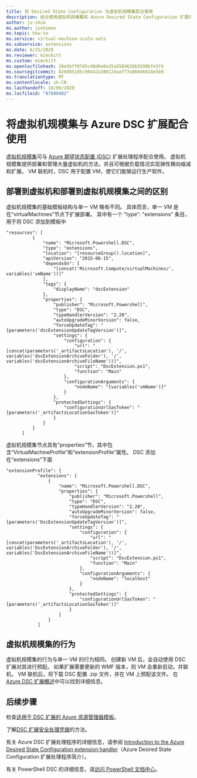 ```yaml
---
title: 将 Desired State Configuration 与虚拟机规模集配合使用
description: 结合使用虚拟机规模集和 Azure Desired State Configuration 扩展来配置虚拟机。
author: ju-shim
ms.author: jushiman
ms.topic: how-to
ms.service: virtual-machine-scale-sets
ms.subservice: extensions
ms.date: 6/25/2020
ms.reviewer: mimckitt
ms.custom: mimckitt
ms.openlocfilehash: 20e5bff87d5cd0d6e0a35a558462bb5598bfe3f4
ms.sourcegitcommit: 829d951d5c90442a38012daaf77e86046018e5b9
ms.translationtype: MT
ms.contentlocale: zh-CN
ms.lasthandoff: 10/09/2020
ms.locfileid: "87080482"
---
```

# <a name="using-virtual-machine-scale-sets-with-the-azure-dsc-extension"></a>将虚拟机规模集与 Azure DSC 扩展配合使用
[虚拟机规模集](./overview.md)可与 [Azure 期望状态配置 (DSC)](../virtual-machines/extensions/dsc-overview.md?toc=/azure/virtual-machines/windows/toc.json) 扩展处理程序配合使用。 虚拟机规模集提供部署和管理大量虚拟机的方法，并且可根据负载情况实现弹性横向缩减和扩展。 VM 联机时，DSC 用于配置 VM，使它们能够运行生产软件。

## <a name="differences-between-deploying-to-virtual-machines-and-virtual-machine-scale-sets"></a>部署到虚拟机和部署到虚拟机规模集之间的区别
虚拟机规模集的基础模板结构与单一 VM 略有不同。 具体而言，单一 VM 是在“virtualMachines”节点下扩展部署。 其中有一个 "type": "extensions" 条目，用于将 DSC 添加到模板中

```
"resources": [
          {
              "name": "Microsoft.Powershell.DSC",
              "type": "extensions",
              "location": "[resourceGroup().location]",
              "apiVersion": "2015-06-15",
              "dependsOn": [
                  "[concat('Microsoft.Compute/virtualMachines/', variables('vmName'))]"
              ],
              "tags": {
                  "displayName": "dscExtension"
              },
              "properties": {
                  "publisher": "Microsoft.Powershell",
                  "type": "DSC",
                  "typeHandlerVersion": "2.20",
                  "autoUpgradeMinorVersion": false,
                  "forceUpdateTag": "[parameters('dscExtensionUpdateTagVersion')]",
                  "settings": {
                      "configuration": {
                          "url": "[concat(parameters('_artifactsLocation'), '/', variables('dscExtensionArchiveFolder'), '/', variables('dscExtensionArchiveFileName'))]",
                          "script": "DscExtension.ps1",
                          "function": "Main"
                      },
                      "configurationArguments": {
                          "nodeName": "[variables('vmName')]"
                      }
                  },
                  "protectedSettings": {
                      "configurationUrlSasToken": "[parameters('_artifactsLocationSasToken')]"
                  }
              }
          }
      ]
```

虚拟机规模集节点具有“properties”节，其中包含“VirtualMachineProfile”和“extensionProfile”属性。 DSC 添加在“extensions”下面

```
"extensionProfile": {
            "extensions": [
                {
                    "name": "Microsoft.Powershell.DSC",
                    "properties": {
                        "publisher": "Microsoft.Powershell",
                        "type": "DSC",
                        "typeHandlerVersion": "2.20",
                        "autoUpgradeMinorVersion": false,
                        "forceUpdateTag": "[parameters('DscExtensionUpdateTagVersion')]",
                        "settings": {
                            "configuration": {
                                "url": "[concat(parameters('_artifactsLocation'), '/', variables('DscExtensionArchiveFolder'), '/', variables('DscExtensionArchiveFileName'))]",
                                "script": "DscExtension.ps1",
                                "function": "Main"
                            },
                            "configurationArguments": {
                                "nodeName": "localhost"
                            }
                        },
                        "protectedSettings": {
                            "configurationUrlSasToken": "[parameters('_artifactsLocationSasToken')]"
                        }
                    }
                }
            ]
```

## <a name="behavior-for-a-virtual-machine-scale-set"></a>虚拟机规模集的行为
虚拟机规模集的行为与单一 VM 的行为相同。 创建新 VM 后，会自动使用 DSC 扩展对其进行预配。 如果扩展需要更新的 WMF 版本，则 VM 会重新启动，并联机。 VM 联机后，将下载 DSC 配置 .zip 文件，并在 VM 上预配该文件。 在 [Azure DSC 扩展概述](../virtual-machines/extensions/dsc-overview.md?toc=/azure/virtual-machines/windows/toc.json)中可以找到详细信息。

## <a name="next-steps"></a>后续步骤
检查[适用于 DSC 扩展的 Azure 资源管理器模板](../virtual-machines/extensions/dsc-template.md?toc=/azure/virtual-machines/windows/toc.json)。

了解[DSC 扩展安全处理凭据](../virtual-machines/extensions/dsc-credentials.md?toc=/azure/virtual-machines/windows/toc.json)的方法。 

有关 Azure DSC 扩展处理程序的详细信息，请参阅 [Introduction to the Azure Desired State Configuration extension handler](../virtual-machines/extensions/dsc-overview.md?toc=/azure/virtual-machines/windows/toc.json)（Azure Desired State Configuration 扩展处理程序简介）。 

有关 PowerShell DSC 的详细信息，请[访问 PowerShell 文档中心](/powershell/scripting/dsc/overview/overview)。 
